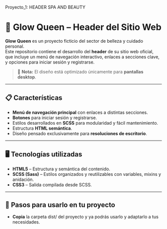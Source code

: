 Proyecto_1: HEADER SPA AND BEAUTY

# 🌟 Glow Queen – Header del Sitio Web

**Glow Queen** es un proyecto ficticio del sector de belleza y cuidado personal.  
Este repositorio contiene el desarrollo del **header** de su sitio web oficial, que incluye un menú de navegación interactivo, enlaces a secciones clave, y opciones para iniciar sesión y registrarse.

> 📌 **Nota:** El diseño está optimizado únicamente para **pantallas desktop**.

---

## 📋 Características

- **Menú de navegación principal** con enlaces a distintas secciones.
- **Botones** para iniciar sesión y registrarse.
- Estilos desarrollados en **SCSS** para modularidad y fácil mantenimiento.
- Estructura **HTML semántica**.
- Diseño pensado exclusivamente para **resoluciones de escritorio**.

---

## 🖥️ Tecnologías utilizadas

- **HTML5** – Estructura y semántica del contenido.
- **SCSS (Sass)** – Estilos organizados y reutilizables con variables, mixins y anidación.
- **CSS3** – Salida compilada desde SCSS.

---

## 🚀 Pasos para usarlo en tu proyecto

- **Copia** la carpeta dist/ del proyecto y ya podrás usarlo y adaptarlo a tus necesidades.

   
